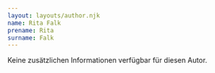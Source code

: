 ```yaml
---
layout: layouts/author.njk
name: Rita Falk
prename: Rita
surname: Falk
---
```

Keine zusätzlichen Informationen verfügbar für diesen Autor.
